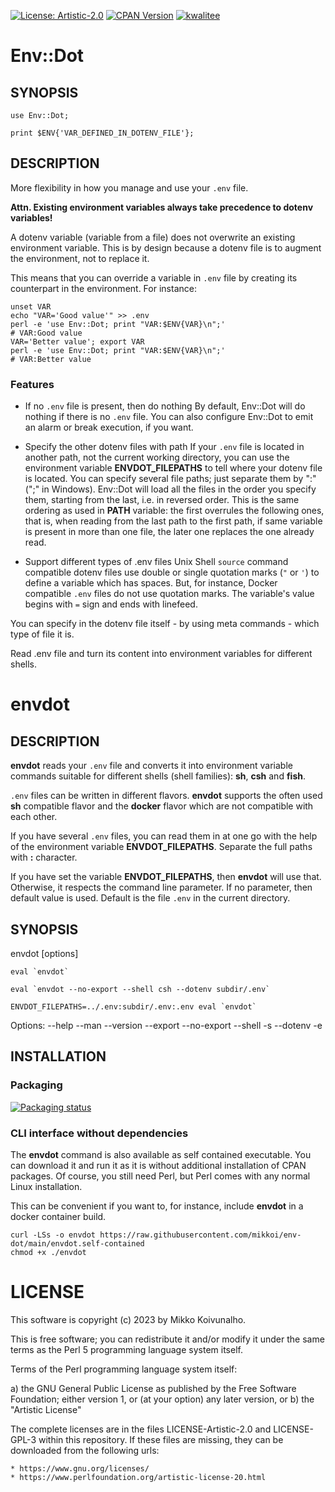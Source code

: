 [![License: Artistic-2.0](https://img.shields.io/badge/License-Perl-0298c3.svg)](https://opensource.org/licenses/Artistic-2.0)
[![CPAN Version](https://img.shields.io/cpan/v/Env-Dot)](https://metacpan.org/dist/Env-Dot)
[![kwalitee](https://cpants.cpanauthors.org/dist/Env-Dot.svg)](https://cpants.cpanauthors.org/dist/Env-Dot)

# Env::Dot

## SYNOPSIS

    use Env::Dot;

    print $ENV{'VAR_DEFINED_IN_DOTENV_FILE'};

## DESCRIPTION

More flexibility in how you manage and use your `.env` file.

**Attn. Existing environment variables always take precedence to dotenv variables!**

A dotenv variable (variable from a file) does not overwrite
an existing environment variable. This is by design because
a dotenv file is to augment the environment, not to replace it.

This means that you can override a variable in `.env` file by creating
its counterpart in the environment. For instance:

    unset VAR
    echo "VAR='Good value'" >> .env
    perl -e 'use Env::Dot; print "VAR:$ENV{VAR}\n";'
    # VAR:Good value
    VAR='Better value'; export VAR
    perl -e 'use Env::Dot; print "VAR:$ENV{VAR}\n";'
    # VAR:Better value

### Features

* If no `.env` file is present, then do nothing
    By default, Env::Dot will do nothing if there is no `.env` file.
    You can also configure Env::Dot to emit an alarm
    or break execution, if you want.

* Specify the other dotenv files with path
    If your `.env` file is located in another path,
    not the current working directory,
    you can use the environment variable
    **ENVDOT_FILEPATHS** to tell where your dotenv file is located.
    You can specify several file paths; just separate
    them by ":" (";" in Windows). Env::Dot will load all the files in the order
    you specify them, starting from the last, i.e. in reversed order.
    This is the same ordering as used in **PATH** variable:
    the first overrules the following ones, that is, when reading from the last path
    to the first path, if same variable is present in more than one file, the later
    one replaces the one already read.

* Support different types of .env files
    Unix Shell `source` command compatible dotenv files use double or single quotation marks
    (`"` or `'`) to define a variable which has spaces. But, for instance,
    Docker compatible `.env` files do not use quotation marks. The variable's
    value begins with `=` sign and ends with linefeed.

You can specify in the dotenv file itself - by using meta commands -
which type of file it is.

Read .env file and turn its content into
environment variables for different shells.


# envdot

## DESCRIPTION

**envdot** reads your `.env` file and converts it
into environment variable commands suitable for
different shells (shell families): **sh**, **csh** and **fish**.

`.env` files can be written in different flavors.
**envdot** supports the often used **sh** compatible flavor and
the **docker** flavor which are not compatible with each other.

If you have several `.env` files, you can read them in at one go
with the help of the environment variable **ENVDOT_FILEPATHS**.
Separate the full paths with **:** character.

If you have set the variable **ENVDOT_FILEPATHS**, then **envdot** will use that.
Otherwise, it respects the command line parameter.
If no parameter, then default value is used. Default is the file
`.env` in the current directory.

## SYNOPSIS

envdot [options]

    eval `envdot`

    eval `envdot --no-export --shell csh --dotenv subdir/.env`

    ENVDOT_FILEPATHS=../.env:subdir/.env:.env eval `envdot`

Options:
    --help
    --man
    --version
    --export --no-export
    --shell -s
    --dotenv -e

## INSTALLATION

### Packaging

[![Packaging status](https://repology.org/badge/vertical-allrepos/env-dot.svg)](https://repology.org/project/env-dot/versions)

### CLI interface without dependencies

The **envdot** command is also available
as self contained executable.
You can download it and run it as it is without
additional installation of CPAN packages.
Of course, you still need Perl, but Perl comes with any
normal Linux installation.

This can be convenient if you want to, for instance,
include **envdot** in a docker container build.

    curl -LSs -o envdot https://raw.githubusercontent.com/mikkoi/env-dot/main/envdot.self-contained
    chmod +x ./envdot


# LICENSE

This software is copyright (c) 2023 by Mikko Koivunalho.

This is free software; you can redistribute it and/or modify it under
the same terms as the Perl 5 programming language system itself.

Terms of the Perl programming language system itself:

a) the GNU General Public License as published by the Free
   Software Foundation; either version 1, or (at your option) any
   later version, or
b) the "Artistic License"

The complete licenses are in the files LICENSE-Artistic-2.0 and LICENSE-GPL-3
within this repository. If these files are missing, they can be downloaded
from the following urls:

    * https://www.gnu.org/licenses/
    * https://www.perlfoundation.org/artistic-license-20.html
